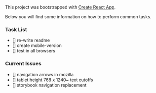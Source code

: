This project was bootstrapped with [Create React App](https://github.com/facebook/create-react-app).

Below you will find some information on how to perform common tasks.

### Task List

- [] re-write readme
- [] create mobile-version
- [] test in all browsers

### Current Issues

- [] navigation arrows in mozilla
- [] tablet height 768 x 1240~ text cutoffs
- [] storybook navigation replacement


